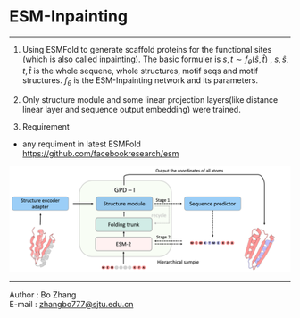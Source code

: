 # ESM-Inpainting
----
1. Using ESMFold to generate scaffold proteins for the functional sites (which is also called inpainting). The basic formuler is $s,t \sim f_{\theta}(\hat{s},\hat{t})$ , $s,\hat{s},t,\hat{t}$ is the whole sequene, whole structures, motif seqs and motif structures. $f_{\theta}$ is the ESM-Inpainting network and its parameters.

2. Only structure module and some linear projection layers(like distance linear layer and sequence output embedding) were trained.

3. Requirement
- any requiment in latest ESMFold https://github.com/facebookresearch/esm

![ESM-Inpaint](./img/inpaint.png)

-----
Author : Bo Zhang  
E-mail : zhangbo777@sjtu.edu.cn
